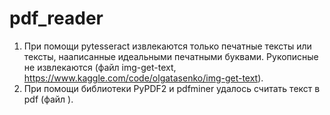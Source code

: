 # pdf_reader
1) При помощи pytesseract извлекаются только печатные тексты или тексты, нааписанные идеальными печатными буквами. Рукописные не извлекаются (файл img-get-text, https://www.kaggle.com/code/olgatasenko/img-get-text).
2) При помощи библиотеки PyPDF2 и pdfminer удалось считать текст в pdf (файл ).
